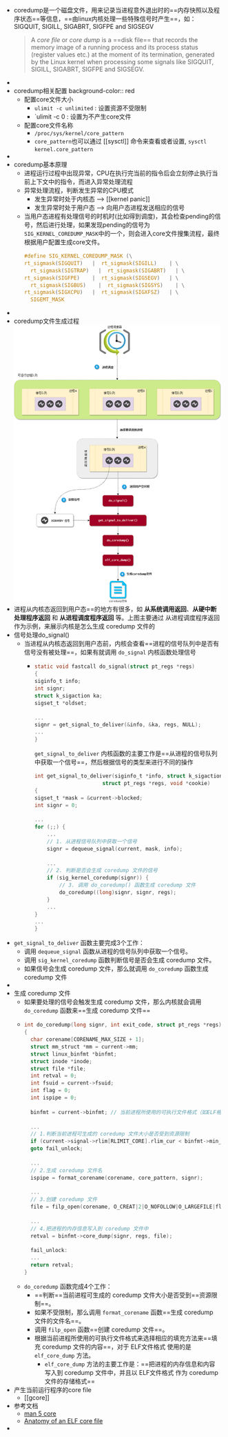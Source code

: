 - coredump是一个磁盘文件，用来记录当进程意外退出时的==内存快照以及程序状态==等信息，==由linux内核处理一些特殊信号时产生==，如：SIGQUIT, SIGILL, SIGABRT, SIGFPE and SIGSEGV
  > A _core file_ or _core dump_ is a ==disk file== that records the memory image of a running process and its process status (register values etc.) at the moment of its termination, generated by the Linux kernel when processing some signals like SIGQUIT, SIGILL, SIGABRT, SIGFPE and SIGSEGV.
-
- coredump相关配置
  background-color:: red
	- 配置core文件大小
		- `ulimit -c unlimited` : 设置资源不受限制
		- `ulimit -c 0 : 设置为不产生core文件
	- 配置core文件名称
		- `/proc/sys/kernel/core_pattern`
		- `core_pattern`也可以通过 [[sysctl]] 命令来查看或者设置, `sysctl kernel.core_pattern`
-
- coredump基本原理
	- 进程运行过程中出现异常，CPU在执行完当前的指令后会立刻停止执行当前上下文中的指令，而进入异常处理流程
	- 异常处理流程，判断发生异常的CPU模式
		- 发生异常时处于内核态 -->  [[kernel panic]]
		- 发生异常时处于用户态 --> 向用户态进程发送相应的信号
	- 当用户态进程有处理信号的时机时(比如得到调度)，其会检查pending的信号，然后进行处理，如果发现pending的信号为`SIG_KERNEL_COREDUMP_MASK`中的一个，则会进入core文件搜集流程，最终根据用户配置生成core文件。
	  ```c
	  #define SIG_KERNEL_COREDUMP_MASK (\
	  rt_sigmask(SIGQUIT)   |  rt_sigmask(SIGILL)    | \
	  	rt_sigmask(SIGTRAP)   |  rt_sigmask(SIGABRT)   | \
	  rt_sigmask(SIGFPE)    |  rt_sigmask(SIGSEGV)   | \
	  	rt_sigmask(SIGBUS)    |  rt_sigmask(SIGSYS)    | \
	  rt_sigmask(SIGXCPU)   |  rt_sigmask(SIGXFSZ)   | \
	  	SIGEMT_MASK	
	  ```
-
- coredump文件生成过程
  ![Pasted image 20221026155827.png](./assets/Pasted_image_20221026155827_1669106450785_0.png)
- 进程从内核态返回到用户态==的地方有很多，如 **从系统调用返回**、**从硬中断处理程序返回** 和 **从进程调度程序返回** 等。上图主要通过 从进程调度程序返回 作为示例，来展示内核是怎么生成 coredump 文件的
- 信号处理do_signal()
	- 当进程从内核态返回到用户态前，内核会查看==进程的信号队列中是否有信号没有被处理==，如果有就调用 `do_signal` 内核函数处理信号
		- ```c
		  static void fastcall do_signal(struct pt_regs *regs)
		  {
		  siginfo_t info;
		  int signr;
		  struct k_sigaction ka;
		  sigset_t *oldset;
		  
		  ...
		  signr = get_signal_to_deliver(&info, &ka, regs, NULL);
		  ...
		  }
		  ```
		  `get_signal_to_deliver` 内核函数的主要工作是==从进程的信号队列中获取一个信号==，然后根据信号的类型来进行不同的操作
		  
		  ```c
		  int get_signal_to_deliver(siginfo_t *info, struct k_sigaction *return_ka,
		                        struct pt_regs *regs, void *cookie)
		  {
		  sigset_t *mask = &current->blocked;
		  int signr = 0;
		  
		  ...
		  for (;;) {
		      ...
		      // 1. 从进程信号队列中获取一个信号
		      signr = dequeue_signal(current, mask, info); 
		  
		      ...
		      // 2. 判断是否会生成 coredump 文件的信号
		      if (sig_kernel_coredump(signr)) {
		          // 3. 调用 do_coredump() 函数生成 coredump 文件
		          do_coredump((long)signr, signr, regs);
		      }
		      ...
		  }
		  ...
		  }
		  ```
- `get_signal_to_deliver` 函数主要完成3个工作：
	- 调用 `dequeue_signal` 函数从进程的信号队列中获取一个信号。
	- 调用 `sig_kernel_coredump` 函数判断信号是否会生成 coredump 文件。
	- 如果信号会生成 coredump 文件，那么就调用 `do_coredump` 函数生成 coredump 文件
-
- 生成 coredump 文件
	- 如果要处理的信号会触发生成 coredump 文件，那么内核就会调用 `do_coredump` 函数来==生成 coredump 文件==
	- ```c
	  int do_coredump(long signr, int exit_code, struct pt_regs *regs)
	  {
	    char corename[CORENAME_MAX_SIZE + 1];
	    struct mm_struct *mm = current->mm;
	    struct linux_binfmt *binfmt;
	    struct inode *inode;
	    struct file *file;
	    int retval = 0;
	    int fsuid = current->fsuid;
	    int flag = 0;
	    int ispipe = 0;
	  
	    binfmt = current->binfmt; // 当前进程所使用的可执行文件格式（如ELF格式）
	  
	    ...
	    // 1.判断当前进程可生成的 coredump 文件大小是否受到资源限制
	    if (current->signal->rlim[RLIMIT_CORE].rlim_cur < binfmt->min_coredump)
	    goto fail_unlock;
	  
	    ...
	    // 2.生成 coredump 文件名
	    ispipe = format_corename(corename, core_pattern, signr);
	  
	    ...
	    // 3.创建 coredump 文件
	    file = filp_open(corename, O_CREAT|2|O_NOFOLLOW|O_LARGEFILE|flag, 0600);
	  
	    ...
	    // 4.把进程的内存信息写入到 coredump 文件中
	    retval = binfmt->core_dump(signr, regs, file);
	  
	    fail_unlock:
	    ...
	    return retval;
	  }
	  ```
	- `do_coredump` 函数完成4个工作：
		- ==判断==当前进程可生成的 coredump 文件大小是否受到==资源限制==。
		- 如果不受限制，那么调用 `format_corename` 函数==生成 coredump 文件的文件名==。
		- 调用 `filp_open` 函数==创建 coredump 文件==。
		- 根据当前进程所使用的可执行文件格式来选择相应的填充方法来==填充 coredump 文件的内容==，对于 ELF文件格式 使用的是 `elf_core_dump` 方法。
			- `elf_core_dump` 方法的主要工作是：==把进程的内存信息和内容写入到 coredump 文件中，并且以 ELF文件格式 作为 coredump 文件的存储格式==
- 产生当前运行程序的core file
	- [[gcore]]
- 参考文档
	- [man 5 core](https://man7.org/linux/man-pages/man5/core.5.html)
	- [Anatomy of an ELF core file](https://www.gabriel.urdhr.fr/2015/05/29/core-file/)
-